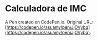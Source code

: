 # Calculadora de IMC

A Pen created on CodePen.io. Original URL: [https://codepen.io/asuamy/pen/JjOVybq](https://codepen.io/asuamy/pen/JjOVybq).


